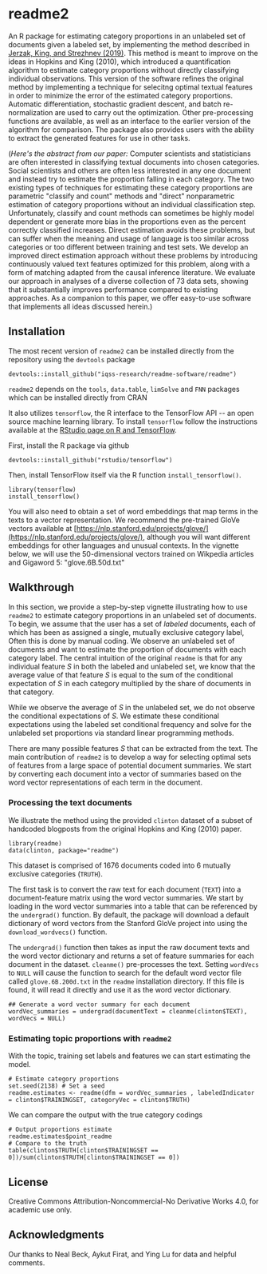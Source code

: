 # readme2

An R package for estimating category proportions in an unlabeled set of documents given a labeled set, by implementing the method described in [Jerzak, King, and Strezhnev (2019)](http://GaryKing.org/words). This method is meant to improve on the ideas in Hopkins and King (2010), which introduced a quantification algorithm to estimate category proportions without directly classifying individual observations. This version of the software refines the original method by implementing a technique for selecitng optimal textual features in order to minimize the error of the estimated category proportions. Automatic differentiation, stochastic gradient descent, and batch re-normalization are used to carry out the optimization. Other pre-processing functions are available, as well as an interface to the earlier version of the algorithm for comparison. The package also provides users with the ability to extract the generated features for use in other tasks.

(*Here's the abstract from our paper:*  Computer scientists and statisticians are often interested in classifying textual documents into chosen categories. Social scientists and others are often less interested in any one document and instead try to estimate the proportion falling in each category. The two existing types of techniques for estimating these category proportions are parametric "classify and count" methods and "direct" nonparametric estimation of category proportions without an individual classification step. Unfortunately, classify and count methods can sometimes be highly model dependent or generate more bias in the proportions even as the percent correctly classified increases. Direct estimation avoids these problems, but can suffer when the meaning and usage of language is too similar across categories or too different between training and test sets. We develop an improved direct estimation approach without these problems by introducing continuously valued text features optimized for this problem, along with a form of matching adapted from the causal inference literature. We evaluate our approach in analyses of a diverse collection of 73 data sets, showing that it substantially improves performance compared to existing approaches. As a companion to this paper, we offer easy-to-use software that implements all ideas discussed herein.)

## Installation

The most recent version of `readme2` can be installed directly from the repository using the `devtools` package

```
devtools::install_github("iqss-research/readme-software/readme")
```

`readme2` depends on the `tools`, `data.table`, `limSolve` and `FNN` packages which can be installed directly from CRAN

It also utilizes `tensorflow`, the R interface to the TensorFlow API -- an open source machine learning library. To install `tensorflow` follow the instructions available at the [RStudio page on R and TensorFlow](https://tensorflow.rstudio.com/tensorflow/).

First, install the R package via github

```
devtools::install_github("rstudio/tensorflow")
```

Then, install TensorFlow itself via the R function `install_tensorflow()`.

```
library(tensorflow)
install_tensorflow()
```

You will also need to obtain a set of word embeddings that map terms in the texts to a vector representation. We recommend the pre-trained GloVe vectors available at [https://nlp.stanford.edu/projects/glove/](https://nlp.stanford.edu/projects/glove/), although you will want different embeddings for other languages and unusual contexts. In the vignette below, we will use the 50-dimensional vectors trained on Wikpedia articles and Gigaword 5: "glove.6B.50d.txt"

## Walkthrough

In this section, we provide a step-by-step vignette illustrating how to use `readme2` to estimate category proportions in an unlabeled set of documents. To begin, we assume that the user has a set of *labeled* documents, each of which has been as assigned a single, mutually exclusive category label,  Often this is done by manual coding. We observe an unlabeled set of documents and want to estimate the proportion of documents with each category label. The central intuition of the original `readme` is that for any individual feature _S_ in both the labeled and unlabeled set, we know that the average value of that feature _S_ is equal to the sum of the conditional expectation of _S_ in each category multiplied by the share of documents in that category.

While we observe the average of _S_ in the unlabeled set, we do not observe the conditional expectations of _S_. We estimate these conditional expectations using the labeled set conditional frequency and solve for the unlabeled set proportions via standard linear programming methods.

There are many possible features _S_ that can be extracted from the text. The main contribution of `readme2` is to develop a way for selecting optimal sets of features from a large space of potential document summaries. We start by converting each document into a vector of summaries based on the word vector representations of each term in the document.

### Processing the text documents 

We illustrate the method using the provided `clinton` dataset of a subset of handcoded blogposts from the original Hopkins and King (2010) paper. 

```
library(readme)
data(clinton, package="readme")
```

This dataset is comprised of 1676 documents coded into 6 mutually exclusive categories (`TRUTH`). 

The first task is to convert the raw text for each document (`TEXT`) into a document-feature matrix using the word vector summaries. We start by loading in the word vector summaries into a table that can be referenced by the `undergrad()` function. By default, the package will download a default dictionary of word vectors from the Stanford GloVe project into using the `download_wordvecs()` function.

The `undergrad()` function then takes as input the raw document texts and the word vector dictionary and returns a set of feature summaries for each document in the dataset. `cleanme()` pre-processes the text. Setting `wordVecs` to `NULL` will cause the function to search for the default word vector file called `glove.6B.200d.txt` in the `readme` installation directory. If this file is found, it will read it directly and use it as the word vector dictionary.

```
## Generate a word vector summary for each document
wordVec_summaries = undergrad(documentText = cleanme(clinton$TEXT), wordVecs = NULL)
```

### Estimating topic proportions with `readme2`

With the topic, training set labels and features we can start estimating the model.

```
# Estimate category proportions
set.seed(2138) # Set a seed
readme.estimates <- readme(dfm = wordVec_summaries , labeledIndicator = clinton$TRAININGSET, categoryVec = clinton$TRUTH)
```

We can compare the output with the true category codings

```
# Output proportions estimate
readme.estimates$point_readme
# Compare to the truth
table(clinton$TRUTH[clinton$TRAININGSET == 0])/sum(clinton$TRUTH[clinton$TRAININGSET == 0])
```

## License

Creative Commons Attribution-Noncommercial-No Derivative Works 4.0, for academic use only.

## Acknowledgments

Our thanks to Neal Beck, Aykut Firat, and Ying Lu for data and helpful comments.


